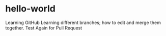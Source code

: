 # hello-world
Learning GitHub
Learning different branches; how to edit and merge them together.
Test Again for Pull Request
